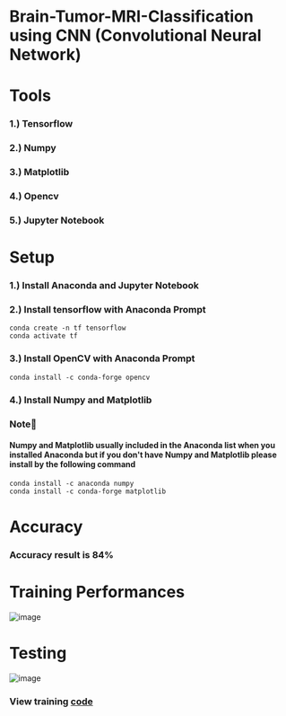 # Brain-Tumor-MRI-Classification using CNN (Convolutional Neural Network)

# Tools
### 1.) Tensorflow
### 2.) Numpy
### 3.) Matplotlib
### 4.) Opencv
### 5.) Jupyter Notebook

# Setup
### 1.) Install Anaconda and Jupyter Notebook
### 2.) Install tensorflow with Anaconda Prompt
    conda create -n tf tensorflow
    conda activate tf
### 3.) Install OpenCV with Anaconda Prompt
    conda install -c conda-forge opencv
### 4.) Install Numpy and Matplotlib
### Note📢 
#### Numpy and Matplotlib usually included in the Anaconda list when you installed Anaconda but if you don't have Numpy and Matplotlib please install by the following command  
    conda install -c anaconda numpy
    conda install -c conda-forge matplotlib
    
# Accuracy
### Accuracy result is 84%

# Training Performances
![image](https://github.com/SupeemAFK/Brain-Tumor-MRI-Classification/assets/83326313/f7c6bb99-43ac-41e7-842e-33058d779532)

# Testing
![image](https://github.com/SupeemAFK/Brain-Tumor-MRI-Classification/assets/83326313/f6d23713-ce0d-4ad6-932d-a0392f24677e)

### View training [code](https://github.com/SupeemAFK/Brain-Tumor-MRI-Classification/blob/main/Training.ipynb)
